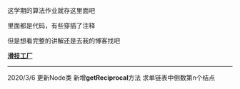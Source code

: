 这学期的算法作业就存这里面吧


  里面都是代码，有些穿插了注释<br/>
  
  
  但是想看完整的讲解还是去我的博客找吧
  
  **[滑技工厂](https://blog.csdn.net/qq_41718454)**
  
  <hr/>
 
2020/3/6
    更新Node类 新增**getReciprocal**方法 求单链表中倒数第n个结点